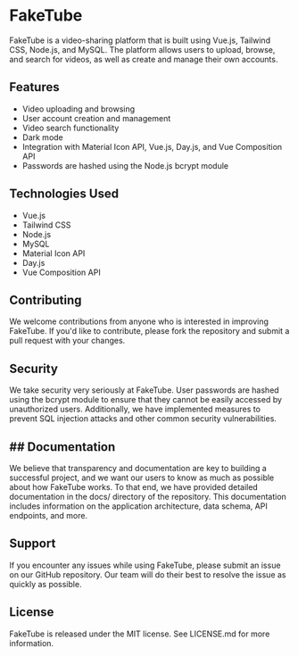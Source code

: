 # FakeTube

FakeTube is a video-sharing platform that is built using Vue.js, Tailwind CSS, Node.js, and MySQL. The platform allows users to upload, browse, and search for videos, as well as create and manage their own accounts.

## Features
- Video uploading and browsing
- User account creation and management
- Video search functionality
- Dark mode
- Integration with Material Icon API, Vue.js, Day.js, and Vue Composition API
- Passwords are hashed using the Node.js bcrypt module

## Technologies Used

- Vue.js
- Tailwind CSS
- Node.js
- MySQL
- Material Icon API
- Day.js
- Vue Composition API

## Contributing
We welcome contributions from anyone who is interested in improving FakeTube. If you'd like to contribute, please fork the repository and submit a pull request with your changes.

## Security
We take security very seriously at FakeTube. User passwords are hashed using the bcrypt module to ensure that they cannot be easily accessed by unauthorized users. Additionally, we have implemented measures to prevent SQL injection attacks and other common security vulnerabilities.

## ## Documentation
We believe that transparency and documentation are key to building a successful project, and we want our users to know as much as possible about how FakeTube works. To that end, we have provided detailed documentation in the docs/ directory of the repository. This documentation includes information on the application architecture, data schema, API endpoints, and more.

## Support
If you encounter any issues while using FakeTube, please submit an issue on our GitHub repository. Our team will do their best to resolve the issue as quickly as possible.

## License
FakeTube is released under the MIT license. See LICENSE.md for more information.
